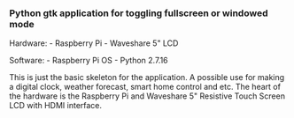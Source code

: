 ### Python gtk application for toggling fullscreen or windowed mode

Hardware:
    - Raspberry Pi
    - Waveshare 5" LCD

Software:
    - Raspberry Pi OS
    - Python 2.7.16

This is just the basic skeleton for the application. A possible use for making a digital clock, weather forecast, smart home control and etc. 
The heart of the hardware is the Raspberry Pi and Waveshare 5" Resistive Touch Screen LCD with HDMI interface.